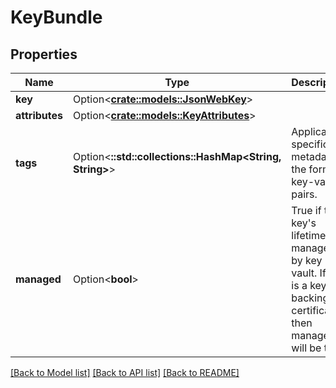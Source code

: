 # KeyBundle

## Properties

Name | Type | Description | Notes
------------ | ------------- | ------------- | -------------
**key** | Option<[**crate::models::JsonWebKey**](JsonWebKey.md)> |  | [optional]
**attributes** | Option<[**crate::models::KeyAttributes**](KeyAttributes.md)> |  | [optional]
**tags** | Option<**::std::collections::HashMap<String, String>**> | Application specific metadata in the form of key-value pairs. | [optional]
**managed** | Option<**bool**> | True if the key's lifetime is managed by key vault. If this is a key backing a certificate, then managed will be true. | [optional][readonly]

[[Back to Model list]](../README.md#documentation-for-models) [[Back to API list]](../README.md#documentation-for-api-endpoints) [[Back to README]](../README.md)


